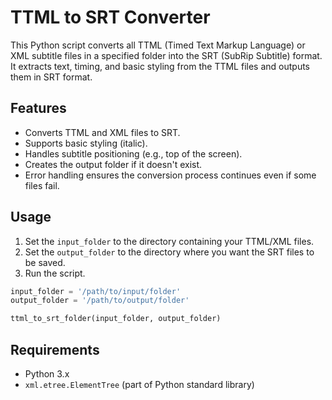 # TTML to SRT Converter

This Python script converts all TTML (Timed Text Markup Language) or XML subtitle files in a specified folder into the SRT (SubRip Subtitle) format. It extracts text, timing, and basic styling from the TTML files and outputs them in SRT format.

## Features
- Converts TTML and XML files to SRT.
- Supports basic styling (italic).
- Handles subtitle positioning (e.g., top of the screen).
- Creates the output folder if it doesn't exist.
- Error handling ensures the conversion process continues even if some files fail.

## Usage

1. Set the `input_folder` to the directory containing your TTML/XML files.
2. Set the `output_folder` to the directory where you want the SRT files to be saved.
3. Run the script.

```python
input_folder = '/path/to/input/folder'
output_folder = '/path/to/output/folder'

ttml_to_srt_folder(input_folder, output_folder)
```

## Requirements

- Python 3.x
- `xml.etree.ElementTree` (part of Python standard library)
